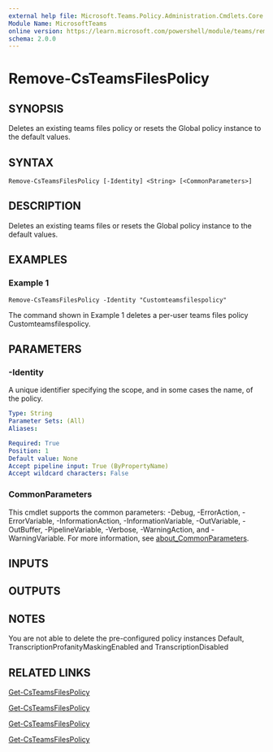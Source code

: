 ```yaml
---
external help file: Microsoft.Teams.Policy.Administration.Cmdlets.Core.dll-Help.xml
Module Name: MicrosoftTeams
online version: https://learn.microsoft.com/powershell/module/teams/remove-csteamsfilespolicy
schema: 2.0.0
---
```


# Remove-CsTeamsFilesPolicy

## SYNOPSIS
Deletes an existing teams files policy or resets the Global policy instance to the default values.

## SYNTAX

```
Remove-CsTeamsFilesPolicy [-Identity] <String> [<CommonParameters>]
```

## DESCRIPTION
Deletes an existing teams files or resets the Global policy instance to the default values.

## EXAMPLES

### Example 1
```
Remove-CsTeamsFilesPolicy -Identity "Customteamsfilespolicy"
```

The command shown in Example 1 deletes a per-user teams files policy Customteamsfilespolicy.

## PARAMETERS

### -Identity
A unique identifier specifying the scope, and in some cases the name, of the policy.

```yaml
Type: String
Parameter Sets: (All)
Aliases:

Required: True
Position: 1
Default value: None
Accept pipeline input: True (ByPropertyName)
Accept wildcard characters: False
```

### CommonParameters
This cmdlet supports the common parameters: -Debug, -ErrorAction, -ErrorVariable, -InformationAction, -InformationVariable, -OutVariable, -OutBuffer, -PipelineVariable, -Verbose, -WarningAction, and -WarningVariable. For more information, see [about_CommonParameters](http://go.microsoft.com/fwlink/?LinkID=113216).

## INPUTS

## OUTPUTS

## NOTES
You are not able to delete the pre-configured policy instances Default, TranscriptionProfanityMaskingEnabled and TranscriptionDisabled

## RELATED LINKS

[Get-CsTeamsFilesPolicy](https://learn.microsoft.com/powershell/module/teams/get-csteamsfilespolicy)

[Get-CsTeamsFilesPolicy](https://learn.microsoft.com/powershell/module/teams/set-csteamsfilespolicy)

[Get-CsTeamsFilesPolicy](https://learn.microsoft.com/powershell/module/teams/new-csteamsfilespolicy)

[Get-CsTeamsFilesPolicy](https://learn.microsoft.com/powershell/module/teams/grant-csteamsfilespolicy)

